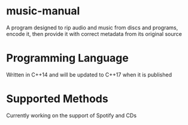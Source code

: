 # music-manual
A program designed to rip audio and music from discs and programs, encode it, then provide it with correct metadata from its original source
# Programming Language
Written in C++14 and will be updated to C++17 when it is published
# Supported Methods
Currently working on the support of Spotify and CDs 
